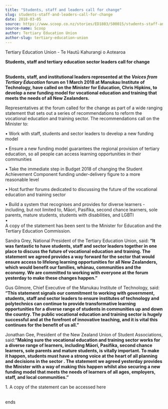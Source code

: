 ```yaml
---
title: "Students, staff and leaders call for change"
slug: students-staff-and-leaders-call-for-change
date: 2018-03-05
source: https://www.scoop.co.nz/stories/ED1803/S00015/students-staff-and-leaders-call-for-change.htm
source-name: Scoop
author: Tertiary Education Union
author-slug: tertiary-education-union
---
```


<p>Tertiary Education Union - Te Hautū Kahurangi o
Aotearoa</p>

<p><strong>Students, staff and tertiary education
sector leaders call for
change</strong><br><strong></strong></p>

<p><br><strong>Students,
staff, and institutional leaders represented at the
<i>Voices from Tertiary Education </i>forum on 1 March 2018
at Manukau Institute of Technology, have called on the
Minister for Education, Chris Hipkins, to develop a new
funding model for vocational education and training that
meets the needs of all New
Zealanders.</strong></p>

<p>Representatives at the forum called
for the change as part of a wide ranging statement that sets out a
series of recommendations to reform the vocational education
and training sector. The recommendations call on the
Minister to:</p>

<p>•	Work with staff, students and sector
leaders to develop a new funding model</p>

<p>•	Ensure a new
funding model guarantees the regional provision of tertiary
education, so all people can access learning opportunities
in their communities</p>

<p>•	Take the immediate step in Budget
2018 of changing the Student Achievement Component funding
under-delivery figure to a more reasonable level</p>

<p>•	Host
further forums dedicated to discussing the future of the
vocational education and training sector</p>

<p>•	Build a
system that recognises and provides for diverse learners -
including, but not limited to, Māori, Pasifika, second
chance learners, sole parents, mature students, students
with disabilities, and LGBTI<br>•	<br>A copy of the
statement has been sent to the Minister for Education and
the Tertiary Education Commission.
</p>

<p>Sandra Grey, National
President of the Tertiary Education Union, said:
<strong>“It was fantastic to have students, staff and
sector leaders together in one place to discuss the future
of vocational education and training. The statement we
agreed provides a way forward for the sector that would
ensure access to lifelong learning opportunities for all New
Zealanders, which would benefit our families, whānau,
communities and the economy. We are committed to working
with everyone at the forum yesterday to make these changes
happen.”</strong></p>

<p>Gus Gilmore, Chief Executive of the
Manukau Institute of Technology, said: <strong>“This
statement signals our commitment to working with government,
students, staff and sector leaders to ensure institutes of
technology and polytechnics can continue to provide
transformative learning opportunities for a diverse range of
students in communities up and down the country. The public
vocational education and training sector is hugely
successful and at the forefront of innovative teaching, and
it is vital this continues for the benefit of us
all.”</strong></p>

<p>Jonathan Gee, President of the New
Zealand Union of Student Associations,
said:<strong>“Making sure the vocational education and
training sector works for a diverse range of learners,
including Māori, Pasifika, second chance learners, sole
parents and mature students, is vitally important. To make
it happen, students must have a strong voice at the heart of
all planning and decisions in the sector . The statement we
agreed yesterday provides the Minister with a way of making
this happen whilst also securing a new funding model that
meets the needs of learners of all ages, employers, staff,
and local communities.”</strong></p><p>1.	A copy of the
statement can be accessed here</p>

<p><br>ends</p>